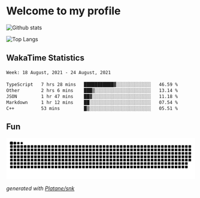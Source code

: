 # Welcome to my profile

![Github stats](https://github-readme-stats.vercel.app/api?username=xinthose&show_icons=true&theme=radical&count_private=true)

![Top Langs](https://github-readme-stats.vercel.app/api/top-langs/?username=xinthose)

## WakaTime Statistics
<!--START_SECTION:waka-->
```text
Week: 18 August, 2021 - 24 August, 2021

TypeScript   7 hrs 28 mins   ███████████▓░░░░░░░░░░░░░   46.59 % 
Other        2 hrs 6 mins    ███▒░░░░░░░░░░░░░░░░░░░░░   13.14 % 
JSON         1 hr 47 mins    ██▓░░░░░░░░░░░░░░░░░░░░░░   11.18 % 
Markdown     1 hr 12 mins    ██░░░░░░░░░░░░░░░░░░░░░░░   07.54 % 
C++          53 mins         █▒░░░░░░░░░░░░░░░░░░░░░░░   05.51 % 
```
<!--END_SECTION:waka-->

## Fun
![github contribution grid snake animation](https://raw.githubusercontent.com/xinthose/xinthose/output/github-contribution-grid-snake.svg)

_generated with [Platane/snk](https://github.com/Platane/snk)_
